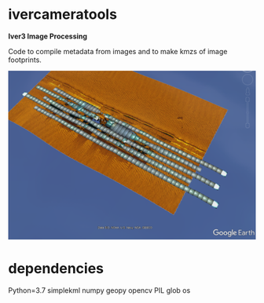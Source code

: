 # ivercameratools

**Iver3 Image Processing**

Code to compile metadata from images and to make kmzs of image footprints.

![Kmz snip](https://github.com/mlundine/IverCameraTools/blob/main/im1.PNG)

# dependencies

Python=3.7
simplekml
numpy
geopy
opencv
PIL
glob
os
